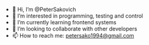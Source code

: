 - 👋 Hi, I’m @PeterSakovich
- 👀 I’m interested in programming, testing and control
- 🌱 I’m currently learning frontend systems
- 💞️ I’m looking to collaborate with other developers
- 📫 How to reach me: petersako1994@gmail.com

<!---
PeterSakovich/PeterSakovich is a ✨ special ✨ repository because its `README.md` (this file) appears on your GitHub profile.
You can click the Preview link to take a look at your changes.
--->

